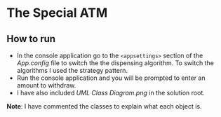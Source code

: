 # The Special ATM

## How to run

* In the console application go to the `<appsettings>` section of the *App.config* file to switch the the dispensing algorithm. To switch the algorithms I used the strategy pattern.
* Run the console application and you will be prompted to enter an amount to withdraw.
* I have also included *UML Class Diagram.png* in the solution root.

**Note**: I have commented the classes to explain what each object is. 